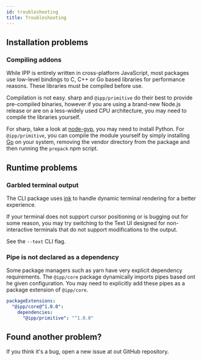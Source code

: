 ```yaml
---
id: troubleshooting
title: Troubleshooting
---
```


## Installation problems

### Compiling addons

While IPP is entirely written in cross-platform JavaScript, most packages use low-level bindings to
C, C++ or Go based libraries for performance reasons. These libraries must be compiled before use.

Compilation is not easy. sharp and `@ipp/primitive` do their best to provide pre-compiled binaries,
however if you are using a brand-new Node.js release or are on a less-widely used CPU architecture,
you may need to compile the libraries yourself.

For sharp, take a look at [node-gyp][node-gyp], you may need to install Python. For
`@ipp/primitive`, you can compile the module yourself by simply installing [Go][go] on your system,
removing the vendor directory from the package and then running the `prepack` npm script.

## Runtime problems

### Garbled terminal output

The CLI package uses [ink][ink] to handle dynamic terminal rendering for a better experience.

If your terminal does not support cursor positioning or is bugging out for some reason, you may try
switching to the Text UI designed for non-interactive terminals that do not support modifications to
the output.

See the `--text` CLI flag.

### Pipe is not declared as a dependency

Some package managers such as yarn have very explicit dependency requirements. The `@ipp/core`
package dynamically imports pipes based ont he given configuration. You may need to explicitly add
these pipes as a package extension of `@ipp/core`.

```yaml title=".yarnrc.yml"
packageExtensions:
  "@ipp/core@^1.0.0":
    dependencies:
      "@ipp/primitive": "^1.0.0"
```

## Found another problem?

If you think it's a bug, open a new issue at out GitHub repository.

[ink]: https://github.com/vadimdemedes/ink
[go]: https://golang.org/
[node-gyp]: https://github.com/nodejs/node-gyp
